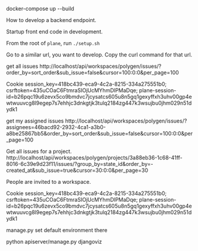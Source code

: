 docker-compose up --build

How to develop a backend endpoint. 

Startup front end code in development. 

From the root of `plane`, run `./setup.sh`

Go to a similar url, you want to develop. Copy the curl command for that url. 

get all issues
http://localhost/api/workspaces/polygen/issues/?order_by=sort_order&sub_issue=false&cursor=100:0:0&per_page=100

Cookie
session_key=418bc439-eca9-4c2a-8215-334a275551b0; csrftoken=435uCOaC6FtmraSIOjUcMYhmDlPMaDqe; plane-session-id=b26pqc19u6zevx5co9bmdvc7jcysatcs605u8n5gq1gexyffxh3uhv00gp4ewtwuuvcg8l9egep7s7ehhjc3dnkgtjk3tulq2184zg447k3wsujbu0jhm029n51dydk1

get my assigned issues
http://localhost/api/workspaces/polygen/issues/?assignees=46bacd92-2932-4ca1-a3b0-a8be25867bb5&order_by=sort_order&sub_issue=false&cursor=100:0:0&per_page=100

Get all issues for a project.
http://localhost/api/workspaces/polygen/projects/3a88eb36-1c68-41ff-8016-6c39e9d23f11/issues/?group_by=state_id&order_by=-created_at&sub_issue=true&cursor=30:0:0&per_page=30

People are invited to a workspace. 

Cookie
session_key=418bc439-eca9-4c2a-8215-334a275551b0; csrftoken=435uCOaC6FtmraSIOjUcMYhmDlPMaDqe; plane-session-id=b26pqc19u6zevx5co9bmdvc7jcysatcs605u8n5gq1gexyffxh3uhv00gp4ewtwuuvcg8l9egep7s7ehhjc3dnkgtjk3tulq2184zg447k3wsujbu0jhm029n51dydk1


manage.py set default environment there

python apiserver/manage.py djangoviz